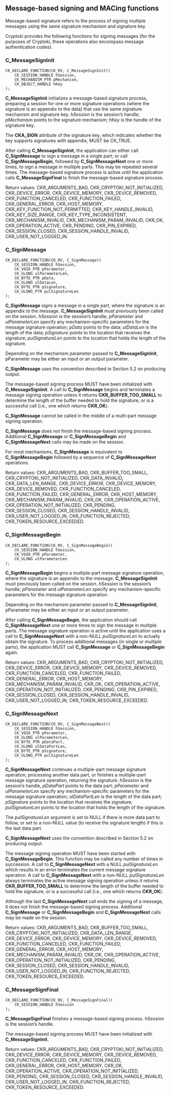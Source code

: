 ## Message-based signing and MACing functions

Message-based signature refers to the process of signing multiple messages using
the same signature mechanism and signature key.

Cryptoki provides the following functions for signing messages (for the purposes
of Cryptoki, these operations also encompass message authentication codes).

### C_MessageSignInit

~~~{.c}
CK_DECLARE_FUNCTION(CK_RV, C_MessageSignInit)(
    CK_SESSION_HANDLE hSession,
    CK_MECHANISM_PTR pMechanism,
    CK_OBJECT_HANDLE hKey
);
~~~

**C_MessageSignInit** initializes a message-based signature process, preparing a
session for one or more signature operations (where the signature is an appendix
to the data) that use the same signature mechanism and signature key. _hSession_
is the session’s handle; _pMechanism_ points to the signature mechanism; _hKey_
is the handle of the signature key.

The **CKA_SIGN** attribute of the signature key, which indicates whether the key
supports signatures with appendix, MUST be CK_TRUE.

After calling **C_MessageSignInit**, the application can either call
**C_SignMessage** to sign a message in a single part; or call
**C_SignMessageBegin**, followed by **C_SignMessageNext** one or more times, to
sign a message in multiple parts. This may be repeated several times. The
message-based signature process is active until the application calls
**C_MessageSignFinal** to finish the message-based signature process.

Return values: CKR_ARGUMENTS_BAD, CKR_CRYPTOKI_NOT_INITIALIZED,
CKR_DEVICE_ERROR, CKR_DEVICE_MEMORY, CKR_DEVICE_REMOVED, CKR_FUNCTION_CANCELED,
CKR_FUNCTION_FAILED, CKR_GENERAL_ERROR, CKR_HOST_MEMORY,
CKR_KEY_FUNCTION_NOT_PERMITTED, CKR_KEY_HANDLE_INVALID, CKR_KEY_SIZE_RANGE,
CKR_KEY_TYPE_INCONSISTENT, CKR_MECHANISM_INVALID, CKR_MECHANISM_PARAM_INVALID,
CKR_OK, CKR_OPERATION_ACTIVE, CKR_PENDING, CKR_PIN_EXPIRED, CKR_SESSION_CLOSED,
CKR_SESSION_HANDLE_INVALID, CKR_USER_NOT_LOGGED_IN.

### C_SignMessage

~~~{.c}
CK_DECLARE_FUNCTION(CK_RV, C_SignMessage)(
    CK_SESSION_HANDLE hSession,
    CK_VOID_PTR pParameter,
    CK_ULONG ulParameterLen,
    CK_BYTE_PTR pData,
    CK_ULONG ulDataLen,
    CK_BYTE_PTR pSignature,
    CK_ULONG_PTR pulSignatureLen
);
~~~

**C_SignMessage** signs a message in a single part, where the signature is an
appendix to the message. **C_MessageSignInit** must previously been called on
the session. _hSession_ is the session’s handle; _pParameter_ and
_ulParameterLen_ specify any mechanism-specific parameters for the message
signature operation; _pData_ points to the data; _ulDataLen_ is the length of
the data; _pSignature_ points to the location that receives the signature;
_pulSignatureLen_ points to the location that holds the length of the signature.

Depending on the mechanism parameter passed to **C_MessageSignInit**, pParameter
may be either an input or an output parameter.

**C_SignMessage** uses the convention described in Section 5.2 on producing
output.

The message-based signing process MUST have been initialized with
**C_MessageSignInit**. A call to **C_SignMessage** begins and terminates a
message signing operation unless it returns **CKR_BUFFER_TOO_SMALL** to
determine the length of the buffer needed to hold the signature, or is a
successful call (i.e., one which returns **CKR_OK**). 

**C_SignMessage** cannot be called in the middle of a multi-part message signing
operation.

**C_SignMessage** does not finish the message-based signing process. Additional
**C_SignMessage** or **C_SignMessageBegin** and **C_SignMessageNext** calls may
be made on the session.

For most mechanisms, **C_SignMessage** is equivalent to **C_SignMessageBegin**
followed by a sequence of **C_SignMessageNext** operations.

Return values: CKR_ARGUMENTS_BAD, CKR_BUFFER_TOO_SMALL,
CKR_CRYPTOKI_NOT_INITIALIZED, CKR_DATA_INVALID, CKR_DATA_LEN_RANGE,
CKR_DEVICE_ERROR, CKR_DEVICE_MEMORY, CKR_DEVICE_REMOVED, CKR_FUNCTION_CANCELED,
CKR_FUNCTION_FAILED, CKR_GENERAL_ERROR, CKR_HOST_MEMORY,
CKR_MECHANISM_PARAM_INVALID, CKR_OK, CKR_OPERATION_ACTIVE,
CKR_OPERATION_NOT_INITIALIZED, CKR_PENDING, CKR_SESSION_CLOSED,
CKR_SESSION_HANDLE_INVALID, CKR_USER_NOT_LOGGED_IN, CKR_FUNCTION_REJECTED,
CKR_TOKEN_RESOURCE_EXCEEDED.

### C_SignMessageBegin

~~~{.c}
CK_DECLARE_FUNCTION(CK_RV, C_SignMessageBegin)(
    CK_SESSION_HANDLE hSession,
    CK_VOID_PTR pParameter,
    CK_ULONG ulParameterLen
);
~~~

**C_SignMessageBegin** begins a multiple-part message signature operation, where
the signature is an appendix to the message. **C_MessageSignInit** must
previously been called on the session. _hSession_ is the session’s handle;
_pParameter_ and _ulParameterLen_ specify any mechanism-specific parameters for
the message signature operation.

Depending on the mechanism parameter passed to **C_MessageSignInit**, pParameter
may be either an input or an output parameter.

After calling **C_SignMessageBegin**, the application should call
**C_SignMessageNext** one or more times to sign the message in multiple parts.
The message signature operation is active until the application uses a call to
**C_SignMessageNext** with a non-NULL _pulSignatureLen_ to actually obtain the
signature. To process additional messages (in single or multiple parts), the
application MUST call **C_SignMessage** or **C_SignMessageBegin** again.

Return values: CKR_ARGUMENTS_BAD, CKR_CRYPTOKI_NOT_INITIALIZED,
CKR_DEVICE_ERROR, CKR_DEVICE_MEMORY, CKR_DEVICE_REMOVED, CKR_FUNCTION_CANCELED,
CKR_FUNCTION_FAILED, CKR_GENERAL_ERROR, CKR_HOST_MEMORY,
CKR_MECHANISM_PARAM_INVALID, CKR_OK, CKR_OPERATION_ACTIVE,
CKR_OPERATION_NOT_INITIALIZED, CKR_PENDING, CKR_PIN_EXPIRED, CKR_SESSION_CLOSED,
CKR_SESSION_HANDLE_INVALID, CKR_USER_NOT_LOGGED_IN, CKR_TOKEN_RESOURCE_EXCEEDED.

### C_SignMessageNext

~~~{.c}
CK_DECLARE_FUNCTION(CK_RV, C_SignMessageNext)(
    CK_SESSION_HANDLE hSession,
    CK_VOID_PTR pParameter,
    CK_ULONG ulParameterLen,
    CK_BYTE_PTR pDataPart,
    CK_ULONG ulDataPartLen,
    CK_BYTE_PTR pSignature,
    CK_ULONG_PTR pulSignatureLen
);
~~~

**C_SignMessageNext** continues a multiple-part message signature operation,
processing another data part, or finishes a multiple-part message signature
operation, returning the signature. _hSession_ is the session’s handle,
_pDataPart_ points to the data part; _pParameter_ and _ulParameterLen_ specify
any mechanism-specific parameters for the message signature operation;
_ulDataPartLen_ is the length of the data part; _pSignature_ points to the
location that receives the signature; _pulSignatureLen_ points to the location
that holds the length of the signature.

The _pulSignatureLen_ argument is set to NULL if there is more data part to
follow, or set to a non-NULL value (to receive the signature length) if this is
the last data part.

**C_SignMessageNext** uses the convention described in Section 5.2 on producing
output.

The message signing operation MUST have been started with
**C_SignMessageBegin**. This function may be called any number of times in
succession. A call to **C_SignMessageNext** with a NULL _pulSignatureLen_ which
results in an error terminates the current message signature operation. A call
to **C_SignMessageNext** with a non-NULL _pulSignatureLen_ always terminates the
active message signing operation unless it returns **CKR_BUFFER_TOO_SMALL** to
determine the length of the buffer needed to hold the signature, or is a
successful call (i.e., one which returns **CKR_OK**).

Although the last **C_SignMessageNext** call ends the signing of a message, it
does not finish the message-based signing process. Additional **C_SignMessage**
or **C_SignMessageBegin** and **C_SignMessageNext** calls may be made on the
session.

Return values: CKR_ARGUMENTS_BAD, CKR_BUFFER_TOO_SMALL,
CKR_CRYPTOKI_NOT_INITIALIZED, CKR_DATA_LEN_RANGE, CKR_DEVICE_ERROR,
CKR_DEVICE_MEMORY, CKR_DEVICE_REMOVED, CKR_FUNCTION_CANCELED,
CKR_FUNCTION_FAILED, CKR_GENERAL_ERROR, CKR_HOST_MEMORY,
CKR_MECHANISM_PARAM_INVALID, CKR_OK, CKR_OPERATION_ACTIVE,
CKR_OPERATION_NOT_INITIALIZED, CKR_PENDING, CKR_SESSION_CLOSED,
CKR_SESSION_HANDLE_INVALID, CKR_USER_NOT_LOGGED_IN, CKR_FUNCTION_REJECTED,
CKR_TOKEN_RESOURCE_EXCEEDED.

### C_MessageSignFinal

~~~{.c}
CK_DECLARE_FUNCTION(CK_RV, C_MessageSignFinal)(
    CK_SESSION_HANDLE hSession
);
~~~

**C_MessageSignFinal** finishes a message-based signing process. _hSession_ is
the session’s handle.

The message-based signing process MUST have been initialized with
**C_MessageSignInit**.

Return values: CKR_ARGUMENTS_BAD, CKR_CRYPTOKI_NOT_INITIALIZED,
CKR_DEVICE_ERROR, CKR_DEVICE_MEMORY, CKR_DEVICE_REMOVED, CKR_FUNCTION_CANCELED,
CKR_FUNCTION_FAILED, CKR_GENERAL_ERROR, CKR_HOST_MEMORY, CKR_OK,
CKR_OPERATION_ACTIVE, CKR_OPERATION_NOT_INITIALIZED, CKR_PENDING,
CKR_SESSION_CLOSED, CKR_SESSION_HANDLE_INVALID, CKR_USER_NOT_LOGGED_IN,
CKR_FUNCTION_REJECTED, CKR_TOKEN_RESOURCE_EXCEEDED.
